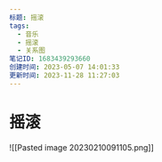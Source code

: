 ```yaml
---
标题: 摇滚
tags:
  - 音乐
  - 摇滚
  - 关系图
笔记ID: 1683439293660
创建时间: 2023-05-07 14:01:33
更新时间: 2023-11-28 11:27:03
---
```


# 摇滚

![[Pasted image 20230210091105.png]]
